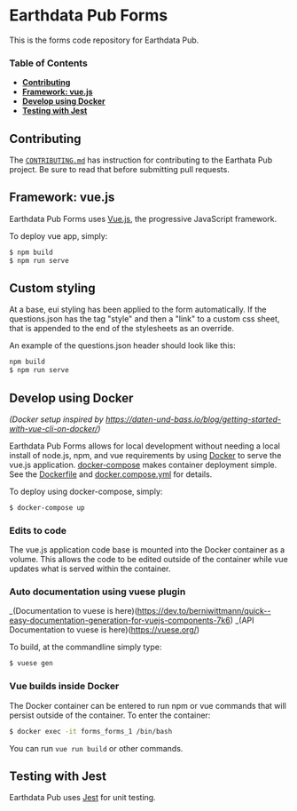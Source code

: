 # Earthdata Pub Forms

This is the forms code repository for Earthdata Pub.

### Table of Contents

- **[Contributing](#contributing)**
- **[Framework: vue.js](#framework-vuejs)**
- **[Develop using Docker](#develop-using-docker)**
- **[Testing with Jest](#testing-with-jest)**

## Contributing

The [`CONTRIBUTING.md`](./CONTRIBUTING.md) has instruction for contributing to the Earthata Pub project. Be sure to read that before submitting pull requests.

## Framework: vue.js

Earthdata Pub Forms uses [Vue.js](https://vuejs.org/), the progressive JavaScript framework.

To deploy vue app, simply:

```bash
$ npm build
$ npm run serve
```

## Custom styling

At a base, eui styling has been applied to the form automatically.  If the questions.json has the tag "style" and then a "link" to a custom css sheet, that is appended to the end of the stylesheets as an override.

An example of the questions.json header should look like this:

```javascript
npm build
$ npm run serve
```

## Develop using Docker

_(Docker setup inspired by https://daten-und-bass.io/blog/getting-started-with-vue-cli-on-docker/)_

Earthdata Pub Forms allows for local development without needing a local install of node.js, npm, and vue requirements by using [Docker](https://docs.docker.com/) to serve the vue.js application. [docker-compose](https://docs.docker.com/compose/) makes container deployment simple. See the [Dockerfile](./Dockerfile) and [docker.compose.yml](./docker-compose.yml) for details.

To deploy using docker-compose, simply:

```bash
$ docker-compose up
```

### Edits to code

The vue.js application code base is mounted into the Docker container as a volume. This allows the code to be edited outside of the container while vue updates what is served within the container.

### Auto documentation using vuese plugin

_(Documentation to vuese is here)(https://dev.to/berniwittmann/quick--easy-documentation-generation-for-vuejs-components-7k6)
_(API Documentation to vuese is here)(https://vuese.org/)

To build, at the commandline simply type:

```bash
$ vuese gen
```

### Vue builds inside Docker

The Docker container can be entered to run npm or vue commands that will persist outside of the container. To enter the container:

```bash
$ docker exec -it forms_forms_1 /bin/bash
```

You can run `vue run build` or other commands.

## Testing with Jest

Earthdata Pub uses [Jest](https://jestjs.io/) for unit testing.